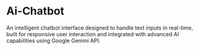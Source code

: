 # Ai-Chatbot
An intelligent chatbot interface designed to handle text  inputs in real-time, built for responsive user interaction and integrated with advanced AI capabilities using Google Gemini API.
